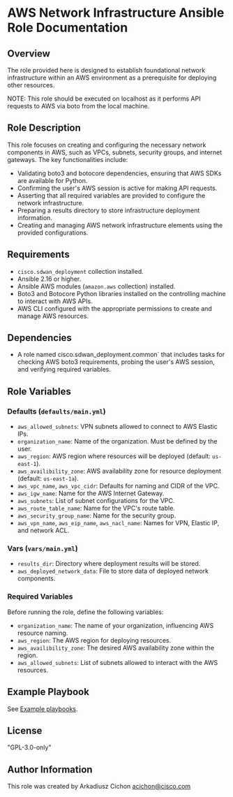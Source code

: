 # AWS Network Infrastructure Ansible Role Documentation

## Overview

The role provided here is designed to establish foundational network infrastructure within an AWS environment as a prerequisite for deploying other resources.

NOTE: This role should be executed on localhost as it performs API requests to AWS via boto from the local machine.

## Role Description

This role focuses on creating and configuring the necessary network components in AWS, such as VPCs, subnets, security groups, and internet gateways. The key functionalities include:

- Validating boto3 and botocore dependencies, ensuring that AWS SDKs are available for Python.
- Confirming the user's AWS session is active for making API requests.
- Asserting that all required variables are provided to configure the network infrastructure.
- Preparing a results directory to store infrastructure deployment information.
- Creating and managing AWS network infrastructure elements using the provided configurations.

## Requirements

- `cisco.sdwan_deployment` collection installed.
- Ansible 2.16 or higher.
- Ansible AWS modules (`amazon.aws` collection) installed.
- Boto3 and Botocore Python libraries installed on the controlling machine to interact with AWS APIs.
- AWS CLI configured with the appropriate permissions to create and manage AWS resources.

## Dependencies

- A role named cisco.sdwan_deployment.common`  that includes tasks for checking AWS boto3 requirements, probing the user's AWS session, and verifying required variables.

## Role Variables

### Defaults (`defaults/main.yml`)

- `aws_allowed_subnets`: VPN subnets allowed to connect to AWS Elastic IPs.
- `organization_name`: Name of the organization. Must be defined by the user.
- `aws_region`: AWS region where resources will be deployed (default: `us-east-1`).
- `aws_availibility_zone`: AWS availability zone for resource deployment (default: `us-east-1a`).
- `aws_vpc_name`, `aws_vpc_cidr`: Defaults for naming and CIDR of the VPC.
- `aws_igw_name`: Name for the AWS Internet Gateway.
- `aws_subnets`: List of subnet configurations for the VPC.
- `aws_route_table_name`: Name for the VPC's route table.
- `aws_security_group_name`: Name for the security group.
- `aws_vpn_name`, `aws_eip_name`, `aws_nacl_name`: Names for VPN, Elastic IP, and network ACL.

### Vars (`vars/main.yml`)

- `results_dir`: Directory where deployment results will be stored.
- `aws_deployed_network_data`: File to store data of deployed network components.

### Required Variables

Before running the role, define the following variables:

- `organization_name`: The name of your organization, influencing AWS resource naming.
- `aws_region`: The AWS region for deploying resources.
- `aws_availibility_zone`: The desired AWS availability zone within the region.
- `aws_allowed_subnets`: List of subnets allowed to interact with the AWS resources.

## Example Playbook

See [Example playbooks](https://github.com/cisco-open/ansible-collection-sdwan-deployment/tree/main/playbooks).

## License

"GPL-3.0-only"

## Author Information

This role was created by Arkadiusz Cichon <acichon@cisco.com>
